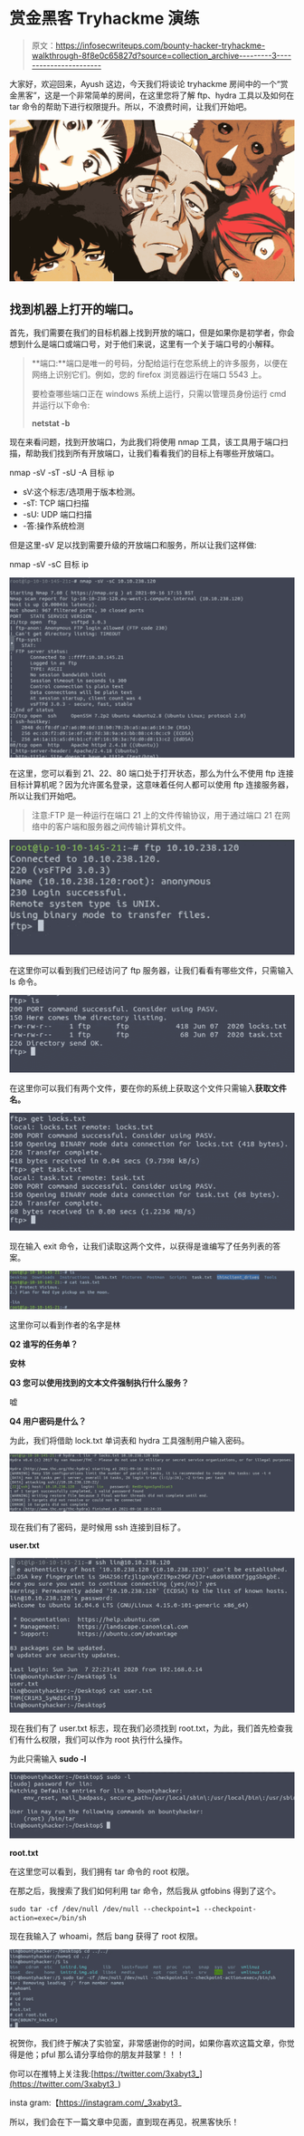 # 赏金黑客 Tryhackme 演练

> 原文：<https://infosecwriteups.com/bounty-hacker-tryhackme-walkthrough-8f8e0c65827d?source=collection_archive---------3----------------------->

大家好，欢迎回来，Ayush 这边，今天我们将谈论 tryhackme 房间中的一个“赏金黑客”，这是一个非常简单的房间，在这里您将了解 ftp、hydra 工具以及如何在 tar 命令的帮助下进行权限提升。所以，不浪费时间，让我们开始吧。

![](img/8bb7628439b9df716d915059d1293af4.png)

## **找到机器上打开的端口。**

首先，我们需要在我们的目标机器上找到开放的端口，但是如果你是初学者，你会想到什么是端口或端口号，对于他们来说，这里有一个关于端口号的小解释。

> **端口:**端口是唯一的号码，分配给运行在您系统上的许多服务，以便在网络上识别它们。例如，您的 firefox 浏览器运行在端口 5543 上。
> 
> 要检查哪些端口正在 windows 系统上运行，只需以管理员身份运行 cmd 并运行以下命令:
> 
> **netstat -b**

现在来看问题，找到开放端口，为此我们将使用 nmap 工具，该工具用于端口扫描，帮助我们找到所有开放端口，让我们看看我们的目标上有哪些开放端口。

nmap -sV -sT -sU -A 目标 ip

*   sV:这个标志/选项用于版本检测。
*   -sT: TCP 端口扫描
*   -sU: UDP 端口扫描
*   -答:操作系统检测

但是这里-sV 足以找到需要升级的开放端口和服务，所以让我们这样做:

nmap -sV -sC 目标 ip

![](img/abde42272bbfcc82857f9fc4d6f417a1.png)

在这里，您可以看到 21、22、80 端口处于打开状态，那么为什么不使用 ftp 连接目标计算机呢？因为允许匿名登录，这意味着任何人都可以使用 ftp 连接服务器，所以让我们开始吧。

> 注意:FTP 是一种运行在端口 21 上的文件传输协议，用于通过端口 21 在网络中的客户端和服务器之间传输计算机文件。

![](img/30c0e008c9a9d9d268e2973bd85e22f0.png)

在这里你可以看到我们已经访问了 ftp 服务器，让我们看看有哪些文件，只需输入 ls 命令。

![](img/cb2f0e53cc374cedbb93366fa34cb460.png)

在这里你可以我们有两个文件，要在你的系统上获取这个文件只需输入**获取文件名。**

![](img/7b0ec7fcd42ccce8c42a82dfee4fb0ad.png)

现在输入 exit 命令，让我们读取这两个文件，以获得是谁编写了任务列表的答案。

![](img/314695f065dd1599ff7a125f8bf40e29.png)

这里你可以看到作者的名字是林

**Q2 谁写的任务单？**

**安林**

**Q3 您可以使用找到的文本文件强制执行什么服务？**

嘘

**Q4 用户密码是什么？**

为此，我们将借助 lock.txt 单词表和 hydra 工具强制用户输入密码。

![](img/c166637a0b15949152b00b3e5a337be3.png)

现在我们有了密码，是时候用 ssh 连接到目标了。

**user.txt**

![](img/26ed1edac3ac4e7ef1077937ec37fdfa.png)

现在我们有了 user.txt 标志，现在我们必须找到 root.txt，为此，我们首先检查我们有什么权限，我们可以作为 root 执行什么操作。

为此只需输入 **sudo -l**

![](img/1bb7777d82777d0002d26f62d0778a51.png)

**root.txt**

在这里您可以看到，我们拥有 tar 命令的 root 权限。

在那之后，我搜索了我们如何利用 tar 命令，然后我从 gtfobins 得到了这个。

```
sudo tar -cf /dev/null /dev/null --checkpoint=1 --checkpoint-action=exec=/bin/sh
```

现在我输入了 whoami，然后 bang 获得了 root 权限。

![](img/800eae619aa4f4c9b30e9071e5595be3.png)

祝贺你，我们终于解决了实验室，非常感谢你的时间，如果你喜欢这篇文章，你觉得是他；pful 那么请分享给你的朋友并鼓掌！！！

你可以在推特上关注我:[https://twitter.com/3xabyt3_](https://twitter.com/3xabyt3_)

insta gram:【https://instagram.com/_3xabyt3_ 

所以，我们会在下一篇文章中见面，直到现在再见，祝黑客快乐！